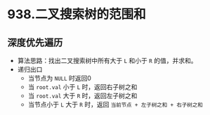 # 938.二叉搜索树的范围和


## 深度优先遍历
* 算法思路：找出二叉搜索树中所有大于 `L` 和小于 `R` 的值，并求和。
* 递归出口
    * 当节点为 `NULL` 时返回0
    * 当 `root.val` 小于 `L` 时，返回右子树之和
    * 当 `root.val` 大于 `R` 时，返回左子树之和
    * 当节点小于 `L` 大于 `R` 时，返回 `当前节点 + 左子树之和 + 右子树之和`

